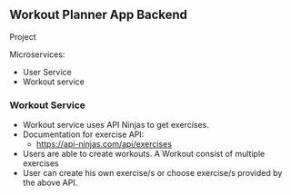 ## Workout Planner App Backend

Project

Microservices:
 - User Service
 - Workout service


### Workout Service

 - Workout service uses API Ninjas to get exercises.
 - Documentation for exercise API: 
   - https://api-ninjas.com/api/exercises
 - Users are able to create workouts. A Workout consist of multiple exercises
 - User can create his own exercise/s or choose exercise/s provided by the above API.
